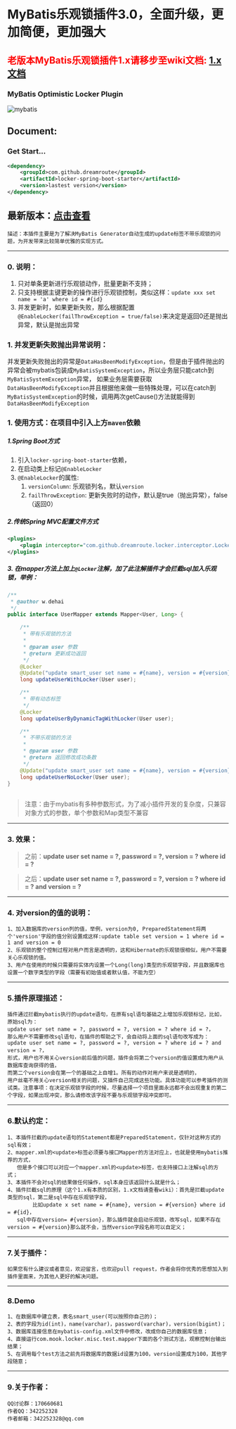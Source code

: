 # MyBatis乐观锁插件3.0，全面升级，更加简便，更加强大 #

## <font color="red">老版本MyBatis乐观锁插件1.x请移步至wiki文档:</font> [1.x文档](https://github.com/Dreamroute/locker/wiki/mybatis%E4%B9%90%E8%A7%82%E9%94%811.x%E6%96%87%E6%A1%A3 "1.x文档")

### MyBatis Optimistic Locker Plugin ###

![mybatis](http://mybatis.github.io/images/mybatis-logo.png)


## Document: ##

### Get Start...
```xml
<dependency>
    <groupId>com.github.dreamroute</groupId>
    <artifactId>locker-spring-boot-starter</artifactId>
    <version>lastest version</version>
</dependency>
```
最新版本：[点击查看](https://search.maven.org/artifact/com.github.dreamroute/locker-spring-boot-starter)
----------

	描述：本插件主要是为了解决MyBatis Generator自动生成的update标签不带乐观锁的问题，为开发带来比较简单优雅的实现方式。

----------
### 0. 说明：
1. 只对单条更新进行乐观锁动作，批量更新不支持；
2. 只支持根据主键更新的操作进行乐观锁控制，类似这样：`update xxx set name = 'a' where id = #{id}`
3. 并发更新时，如果更新失败，那么根据配置`@EnableLocker(failThrowException = true/false)`来决定是返回0还是抛出异常，默认是抛出异常

### 1. 并发更新失败抛出异常说明：
并发更新失败抛出的异常是`DataHasBeenModifyException`，但是由于插件抛出的异常会被mybatis包装成`MyBatisSystemException`，所以业务层只能catch到`MyBatisSystemException`异常，
如果业务层需要获取`DataHasBeenModifyException`并且根据他来做一些特殊处理，可以在catch到`MyBatisSystemException`的时候，调用两次getCause()方法就能得到`DataHasBeenModifyException`

### 1. 使用方式：在项目中引入上方`maven`依赖

##### 1.Spring Boot方式
1. 引入`locker-spring-boot-starter`依赖，
2. 在启动类上标记`@EnableLocker`
3. `@EnableLocker`的属性: 
   1. `versionColumn`: 乐观锁列名，默认`version`
   2. `failThrowException`: 更新失败时的动作，默认是true（抛出异常），false（返回0）

##### 2.传统Spring MVC配置文件方式
```xml
<plugins>
    <plugin interceptor="com.github.dreamroute.locker.interceptor.LockerInterceptor" />
</plugins>
```
##### 3. 在mapper方法上加上`@Locker`注解，加了此注解插件才会拦截sql加入乐观锁，举例：
```java
/**
 * @author w.dehai
 */
public interface UserMapper extends Mapper<User, Long> {

    /**
     * 带有乐观锁的方法
     *
     * @param user 参数
     * @return 更新成功返回
     */
    @Locker
    @Update("update smart_user set name = #{name}, version = #{version} where id = #{id}")
    long updateUserWithLocker(User user);

    /**
     * 带有动态标签
     */
    @Locker
    long updateUserByDynamicTagWithLocker(User user);

    /**
     * 不带乐观锁的方法
     *
     * @param user 参数
     * @return 返回修改成功条数
     */
    @Update("update smart_user set name = #{name}, version = #{version} where id = #{id}")
    long updateUserNoLocker(User user);
}



```
> 注意：由于mybatis有多种参数形式，为了减小插件开发的复杂度，只兼容对象方式的参数，单个参数和Map类型不兼容

----------

### 3. 效果： ###
> 之前：**update user set name = ?, password = ?, version = ? where id = ?**

> 之后：**update user set name = ?, password = ?, version = ? where id = ? and version = ?**

----------


### 4. 对version的值的说明： ###
	1、加入数据库的version列的值，举例，version为0, PreparedStatement将两个'version'字段的值分别设置成这样:update table set version = 1 where id = 1 and version = 0 
	2、乐观锁的整个控制过程对用户而言是透明的，这和Hibernate的乐观锁很相似，用户不需要关心乐观锁的值。
	3、用户在使用的时候只需要将实体内设置一个Long(long)类型的乐观锁字段，并且数据库也设置一个数字类型的字段（需要有初始值或者默认值，不能为空）

----------
### 5.插件原理描述： ###
	插件通过拦截mybatis执行的update语句，在原有sql语句基础之上增加乐观锁标记，比如，原始sql为：
	update user set name = ?, password = ?, version = ? where id = ?，
	那么用户不需要修改sql语句，在插件的帮助之下，会自动将上面的sql语句改写成为：
	update user set name = ?, password = ?, version = ? where id = ? and version = ?，
	形式，用户也不用关心version前后值的问题，插件会将第二个version的值设置成为用户从数据库查询获得的值，
	而第二个version会在第一个的基础之上自增1。所有的动作对用户来说是透明的，
	用户丝毫不用关心version相关的问题，又插件自己完成这些功能。具体功能可以参考插件的测试类。注意事项：在决定乐观锁字段的时候，尽量选择一个项目里面永远都不会出现重复的第二个字段，如果出现冲突，那么请修改该字段不要与乐观锁字段冲突即可。

----------

### 6.默认约定： ###
	1、本插件拦截的update语句的Statement都是PreparedStatement，仅针对这种方式的sql有效；
	2、mapper.xml的<update>标签必须要与接口Mapper的方法对应上，也就是使用mybatis推荐的方式，
	   但是多个接口可以对应一个mapper.xml的<update>标签，也支持接口上注解sql的方式；
	3、本插件不会对sql的结果做任何操作，sql本身应该返回什么就是什么；
	4、插件拦截sql的原理（这个1.x有本质的区别，1.x文档请查看wiki）：首先是拦截update类型的sql，第二是sql中存在乐观锁字段，
	        比如update x set name = #{name}, version = #{version} where id = #{id}，
	   sql中存在version= #{version}，那么插件就会启动乐观锁，改写sql，如果不存在version = #{version}那么就不会，当然version字段名称可以自定义；

----------


### 7.关于插件： ###
	如果您有什么建议或者意见，欢迎留言，也欢迎pull request，作者会将你优秀的思想加入到插件里面来，为其他人更好的解决问题。

----------
### 8.Demo ###
	1、在数据库中建立表，表名smart_user(可以按照你自己的)；
	2、表的字段为id(int)，name(varchar)，password(varchar)，version(bigint)；
	3、数据库连接信息在mybatis-config.xml文件中修改，改成你自己的数据库信息；
	4、直接运行com.mook.locker.misc.test.mapper下面的各个测试方法，观察控制台输出结果；
	5、在调用每个test方法之前先将数据库的数据id设置为100，version设置成为100，其他字段随意；

----------

### 9.关于作者： ###
	QQ讨论群：170660681
	作者QQ：342252328
	作者邮箱：342252328@qq.com
